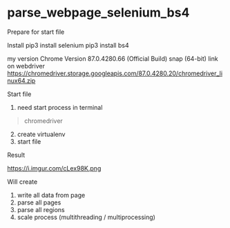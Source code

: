 # parse_webpage_selenium_bs4

Prepare for start file

Install
pip3 install selenium
pip3 install bs4

my version Chrome
Version 87.0.4280.66 (Official Build) snap (64-bit)
link on webdriver
https://chromedriver.storage.googleapis.com/87.0.4280.20/chromedriver_linux64.zip


Start file

1) need start process in terminal 
>chromedriver
2) create virtualenv
3) start file


Result

https://i.imgur.com/cLex98K.png


Will create

1) write all data from page
2) parse all pages
3) parse all regions
4) scale process (multithreading / multiprocessing)

